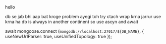 hello 

db se jab bhi aap bat kroge problem ayegi toh try ctach wrap krna jarrur use krna ha
db is always in another continent so use ascyn and await

await mongoose.connect
        (`mongodb://localhost:27017/${DB_NAME}`, {
            useNewUrlParser: true,
            useUnifiedTopology: true
        });
